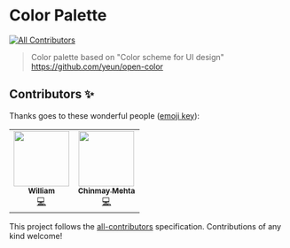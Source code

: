 # Color Palette
<!-- ALL-CONTRIBUTORS-BADGE:START - Do not remove or modify this section -->
[![All Contributors](https://img.shields.io/badge/all_contributors-3-orange.svg?style=flat-square)](#contributors-)
<!-- ALL-CONTRIBUTORS-BADGE:END -->

> Color palette based on "Color scheme for UI design" https://github.com/yeun/open-color

## Contributors ✨

Thanks goes to these wonderful people ([emoji key](https://allcontributors.org/docs/en/emoji-key)):

<!-- ALL-CONTRIBUTORS-LIST:START - Do not remove or modify this section -->
<!-- prettier-ignore-start -->
<!-- markdownlint-disable -->
<table>
  <tr>
    <td align="center"><a href="https://github.com/William-Schutte"><img src="https://avatars1.githubusercontent.com/u/59342351?v=4?s=100" width="100px;" alt=""/><br /><sub><b>William</b></sub></a><br /><a href="https://github.com/eliutgon/color-palette/commits?author=William-Schutte" title="Code">💻</a></td>
    <td align="center"><a href="https://github.com/chinmaym07"><img src="https://avatars.githubusercontent.com/u/44670961?v=4?s=100" width="100px;" alt=""/><br /><sub><b>Chinmay Mehta</b></sub></a><br /><a href="https://github.com/eliutgon/color-palette/commits?author=chinmaym07" title="Code">💻</a></td>
  </tr>
</table>

<!-- markdownlint-restore -->
<!-- prettier-ignore-end -->

<!-- ALL-CONTRIBUTORS-LIST:END -->

This project follows the [all-contributors](https://github.com/all-contributors/all-contributors) specification. Contributions of any kind welcome!
